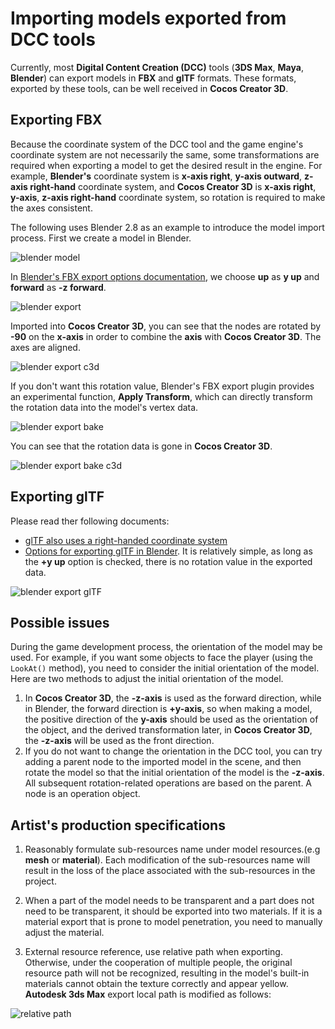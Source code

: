 # Importing models exported from DCC tools
Currently, most __Digital Content Creation (DCC)__ tools (__3DS Max__, __Maya__, __Blender__) can export models in __FBX__ and __glTF__ formats. These formats, exported by these tools, can be well received in __Cocos Creator 3D__.

## Exporting FBX
Because the coordinate system of the DCC tool and the game engine's coordinate system are not necessarily the same, some transformations are required when exporting a model to get the desired result in the engine. For example, __Blender's__ coordinate system is __x-axis right__, __y-axis outward__, __z-axis right-hand__ coordinate system, and __Cocos Creator 3D__ is __x-axis right__, __y-axis__, __z-axis right-hand__ coordinate system, so rotation is required to make the axes consistent.

The following uses Blender 2.8 as an example to introduce the model import process. First we create a model in Blender.

![blender model](./mesh/blender_model.png)

In [Blender's FBX export options documentation](https://docs.blender.org/manual/en/2.80/addons/io_scene_fbx.html), we choose __up__ as __y up__ and __forward__ as __-z forward__.

![blender export](./mesh/blender_export_fbx_1.png)

Imported into __Cocos Creator 3D__, you can see that the nodes are rotated by __-90__ on the __x-axis__ in order to combine the __axis__ with __Cocos Creator 3D__. The axes are aligned.

![blender export c3d](./mesh/blender_model_c3d.png)

If you don't want this rotation value, Blender's FBX export plugin provides an experimental function, __Apply Transform__, which can directly transform the rotation data into the model's vertex data.

![blender export bake](./mesh/blender_export_bake.png)

You can see that the rotation data is gone in __Cocos Creator 3D__.

![blender export bake c3d](./mesh/blender_model_bake_c3d.png)

## Exporting glTF
Please read ther following documents:
  - [glTF also uses a right-handed coordinate system](https://github.com/KhronosGroup/glTF/tree/master/specification/2.0#coordinate-system-and-units)
  - [Options for exporting glTF in Blender](https://docs.blender.org/manual/en/2.80/addons/io_scene_gltf2.html).  It is relatively simple, as long as the __+y up__ option is checked, there is no rotation value in the exported data.

![blender export glTF](./mesh/blender_export_gltf.png)

## Possible issues
During the game development process, the orientation of the model may be used. For example, if you want some objects to face the player (using the `LookAt()` method), you need to consider the initial orientation of the model. Here are two methods to adjust the initial orientation of the model.

  1. In __Cocos Creator 3D__, the __-z-axis__ is used as the forward direction, while in Blender, the forward direction is __+y-axis__, so when making a model, the positive direction of the __y-axis__ should be used as the orientation of the object, and the derived transformation later, in __Cocos Creator 3D__, the __-z-axis__ will be used as the front direction.
  2. If you do not want to change the orientation in the DCC tool, you can try adding a parent node to the imported model in the scene, and then rotate the model so that the initial orientation of the model is the __-z-axis__. All subsequent rotation-related operations are based on the parent. A node is an operation object.

## Artist's production specifications

1. Reasonably formulate sub-resources name under model resources.(e.g **mesh** or **material**). Each modification of the sub-resources name will result in the loss of the place associated with the sub-resources in the project.

2. When a part of the model needs to be transparent and a part does not need to be transparent, it should be exported into two materials. If it is a material export that is prone to model penetration, you need to manually adjust the material.

3. External resource reference, use relative path when exporting. Otherwise, under the cooperation of multiple people, the original resource path will not be recognized, resulting in the model's built-in materials cannot obtain the texture correctly and appear yellow. **Autodesk 3ds Max** export local path is modified as follows:

![relative path](./mesh/relative_path.png)

